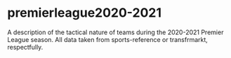 # premierleague2020-2021
A description of the tactical nature of teams during the 2020-2021 Premier League season. All data taken from sports-reference or transfrmarkt, respectfully. 
